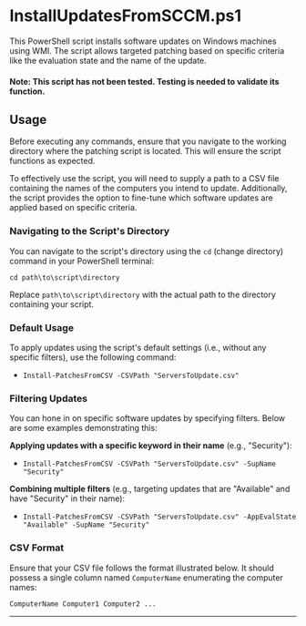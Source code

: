 InstallUpdatesFromSCCM.ps1
=======================

This PowerShell script installs software updates on Windows machines using WMI. The script allows targeted patching based on specific criteria like the evaluation state and the name of the update.

#### Note: This script has not been tested. Testing is needed to validate its function.

Usage
-----

Before executing any commands, ensure that you navigate to the working directory where the patching script is located. This will ensure the script functions as expected.

To effectively use the script, you will need to supply a path to a CSV file containing the names of the computers you intend to update. Additionally, the script provides the option to fine-tune which software updates are applied based on specific criteria.

### Navigating to the Script's Directory

You can navigate to the script's directory using the `cd` (change directory) command in your PowerShell terminal:

`cd path\to\script\directory`

Replace `path\to\script\directory` with the actual path to the directory containing your script.

### Default Usage

To apply updates using the script's default settings (i.e., without any specific filters), use the following command:

- `Install-PatchesFromCSV -CSVPath "ServersToUpdate.csv"`

### Filtering Updates

You can hone in on specific software updates by specifying filters. Below are some examples demonstrating this:

**Applying updates with a specific keyword in their name** (e.g., "Security"):

 - `Install-PatchesFromCSV -CSVPath "ServersToUpdate.csv" -SupName "Security"`

**Combining multiple filters** (e.g., targeting updates that are "Available" and have "Security" in their name):

   - `Install-PatchesFromCSV -CSVPath "ServersToUpdate.csv" -AppEvalState "Available" -SupName "Security"`

### CSV Format

Ensure that your CSV file follows the format illustrated below. It should possess a single column named `ComputerName` enumerating the computer names:

`ComputerName
Computer1
Computer2
...`

* * * * *
